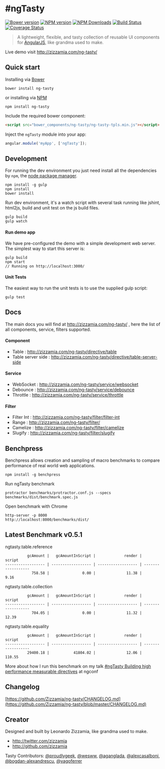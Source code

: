 # #ngTasty 
[![Bower version](https://badge.fury.io/bo/ng-tasty.svg)](https://github.com/Zizzamia/bower-ng-tasty) [![NPM version](https://badge.fury.io/js/ng-tasty.svg)](https://www.npmjs.org/package/ng-tasty) [![NPM Downloads](http://img.shields.io/npm/dm/ng-tasty.svg)](https://www.npmjs.org/package/ng-tasty) [![Build Status](https://secure.travis-ci.org/Zizzamia/ng-tasty.svg)](https://travis-ci.org/Zizzamia/ng-tasty) [![Coverage Status](https://coveralls.io/repos/Zizzamia/ng-tasty/badge.svg?branch=master)](https://coveralls.io/r/Zizzamia/ng-tasty?branch=master)
> A lightweight, flexible, and tasty collection of reusable UI components for [AngularJS](https://angularjs.org/), like grandma used to make.

Live demo visit http://zizzamia.com/ng-tasty/

## Quick start

Installing via [Bower](bower)
```
bower install ng-tasty
```
or installing via [NPM](npm)
```
npm install ng-tasty
```

Include the required bower component:
``` html
<script src="bower_components/ng-tasty/ng-tasty-tpls.min.js"></script>
```

Inject the `ngTasty` module into your app:
``` JavaScript
angular.module('myApp', ['ngTasty']);
```


## Development
For running the dev environment you just need install
all the dependencies by `npm`, the [node package manager][npm-site]. 

```
npm install -g gulp
npm install
bower install
```

Run dev environment, it's a watch script with several task running
like jshint, html2js, build and unit test on the js build files.
```
gulp build
gulp watch
```

#### Run demo app

We have pre-configured the demo with a simple development web server.  
The simplest way to start this server is:

```
gulp build
npm start
// Running on http://localhost:3000/
```

#### Unit Tests

The easiest way to run the unit tests is to use the supplied gulp script:

```
gulp test
```

## Docs

The main docs you will find at http://zizzamia.com/ng-tasty/ , here the list of all components, service,
filters supported.

#### Component

- Table : http://zizzamia.com/ng-tasty/directive/table
- Table server side : http://zizzamia.com/ng-tasty/directive/table-server-side

#### Service

- WebSocket : http://zizzamia.com/ng-tasty/service/websocket
- Debounce : http://zizzamia.com/ng-tasty/service/debounce
- Throttle : http://zizzamia.com/ng-tasty/service/throttle

#### Filter

- Filter Int : http://zizzamia.com/ng-tasty/filter/filter-int
- Range : http://zizzamia.com/ng-tasty/filter/
- Camelize : http://zizzamia.com/ng-tasty/filter/camelize
- Slugify : http://zizzamia.com/ng-tasty/filter/slugify


## Benchpress
Benchpress allows creation and sampling of macro benchmarks to compare performance of real world web applications.
```
npm install -g benchpress
```

Run ngTasty benchmark
```
protractor benchmarks/protractor.conf.js --specs benchmarks/dist/benchmark.spec.js
```

Open benchmark with Chrome
```
http-server -p 8000
http://localhost:8000/benchmarks/dist/
```

## Latest Benchmark v0.5.1

ngtasty.table.reference
```
          gcAmount |   gcAmountInScript |             render |             script
------------------ | ------------------ | ------------------ | ------------------
            758.58 |               0.00 |              11.38 |               9.16
```
ngtasty.table.collection
```
          gcAmount |   gcAmountInScript |             render |             script
------------------ | ------------------ | ------------------ | ------------------
            704.05 |               0.00 |              11.32 |              12.39
```
ngtasty.table.equality
```
          gcAmount |   gcAmountInScript |             render |             script
------------------ | ------------------ | ------------------ | ------------------
          29400.18 |           41804.02 |              12.06 |             110.55
```
More about how I run this benchmark on my talk [#ngTasty Building high performance measurable directives](https://www.youtube.com/watch?v=e6J_JZaIOAQ) at ngconf


## Changelog

[https://github.com/Zizzamia/ng-tasty/CHANGELOG.md](https://github.com/Zizzamia/ng-tasty/blob/master/CHANGELOG.md)


## Creator

Designed and built by Leonardo Zizzamia, like grandma used to make.

- <http://twitter.com/zizzamia>
- <http://github.com/zizzamia>

Tasty Contributors: [@proudlygeek](https://twitter.com/proudlygeek), [@wesww](https://twitter.com/w3sw), [@aganglada](https://twitter.com/aganglada), [@alexcasalboni](https://twitter.com/alex_casalboni), [@bogdan-alexandrescu](https://twitter.com/balx), [@yagoferrer](https://twitter.com/jsYago)

[bower]: https://github.com/Zizzamia/bower-ng-tasty
[bower-badge]: https://badge.fury.io/bo/ng-tasty.svg
[npm-site]: https://www.npmjs.org/
[npm]: https://www.npmjs.org/package/ng-tasty
[npm-badge]: https://badge.fury.io/js/ng-tasty.svg
[npm-downloads]: http://img.shields.io/npm/dm/ng-tasty.svg
[travis]: https://travis-ci.org/Zizzamia/ng-tasty
[travis-badge]: https://secure.travis-ci.org/Zizzamia/ng-tasty.svg
